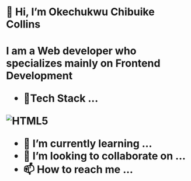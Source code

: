 <h1>👋 Hi, I’m Okechukwu Chibuike Collins<h1>
I am a Web developer who specializes mainly on Frontend Development



- 👀Tech Stack ...

<img src="https://www.stickpng.com/img/icons-logos-emojis/tech-companies/html5-logo" alt="HTML5">


- 🌱 I’m currently learning ...
- 💞️ I’m looking to collaborate on ...
- 📫 How to reach me ...

<!---
CollinsVizion35/CollinsVizion35 is a ✨ special ✨ repository because its `README.md` (this file) appears on your GitHub profile.
You can click the Preview link to take a look at your changes.
--->
